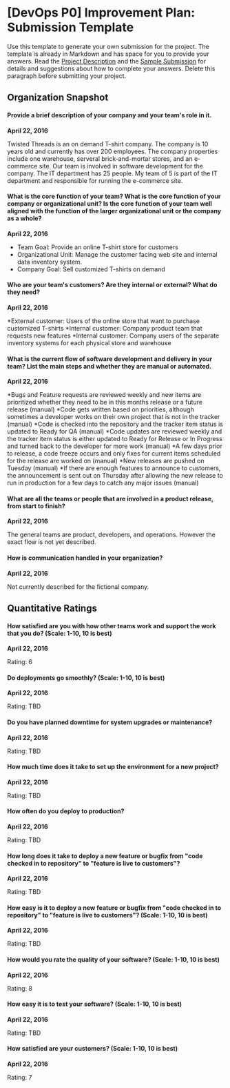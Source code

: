 # [DevOps P0] Improvement Plan: Submission Template

Use this template to generate your own submission for the project. The template is already in Markdown and has space for you to provide your answers. Read the [Project Description](https://github.com/udacity/Project-Descriptions-for-Review/blob/master/DevOps/P0/P0_Fictional_Company.md) and the [Sample Submission](https://github.com/udacity/Project-Descriptions-for-Review/blob/9d7b8dd2c0d6d23fe5ecf768351b68184835a443/DevOps/P0/P0_Sample_Submission.md) for details and suggestions about how to complete your answers. Delete this paragraph before submitting your project. 

## Organization Snapshot

#### Provide a brief description of your company and your team's role in it.

**April 22, 2016** 

Twisted Threads is an on demand T-shirt company. The company is 10 years old and currently has over 200 employees. The company properties include one warehouse, serveral brick-and-mortar stores, and an e-commerce site. Our team is involved in software development for the company. The IT department has 25 people. My team of 5 is part of the IT department and responsible for running the e-commerce site.

#### What is the core function of your team? What is the core function of your company or organizational unit? Is the core function of your team well aligned with the function of the larger organizational unit or the company as a whole?

**April 22, 2016** 

* Team Goal: Provide an online T-shirt store for customers
* Organizational Unit: Manage the customer facing web site and internal data inventory system. 
* Company Goal: Sell customized T-shirts on demand


#### Who are your team's customers? Are they internal or external? What do they need?

**April 22, 2016** 

*External customer: Users of the online store that want to purchase customized T-shirts
*Internal customer: Company product team that requests new features
*Internal customer: Company users of the separate inventory systems for each physical store and warehouse

#### What is the current flow of software development and delivery in your team? List the main steps and whether they are manual or automated. 

**April 22, 2016** 

*Bugs and Feature requests are reviewed weekly and new items are prioritized whether they need to be in this months release or a future release (manual)
*Code gets written based on priorities, although sometimes a developer works on their own project that is not in the tracker (manual)
*Code is checked into the repository and the tracker item status is updated to Ready for QA (manual)
*Code updates are reviewed weekly and the tracker item status is either updated to Ready for Release or In Progress and turned back to the developer for more work (manual)
*A few days prior to release, a code freeze occurs and only fixes for current items scheduled for the release are worked on (manual)
*New releases are pushed on Tuesday (manual)
*If there are enough features to announce to customers, the announcement is sent out on Thursday after allowing the new release to run in production for a few days to catch any major issues (manual)

#### What are all the teams or people that are involved in a product release, from start to finish? 

**April 22, 2016** 

The general teams are product, developers, and operations. However the exact flow is not yet described.

#### How is communication handled in your organization? 

**April 22, 2016** 

Not currently described for the fictional company. 

## Quantitative Ratings

#### How satisfied are you with how other teams work and support the work that you do? (Scale: 1-10, 10 is best)

**April 22, 2016** 

Rating: 6

#### Do deployments go smoothly? (Scale: 1-10, 10 is best)

**April 22, 2016** 

Rating: TBD

#### Do you have planned downtime for system upgrades or maintenance? 

**April 22, 2016** 

Rating: TBD

#### How much time does it take to set up the environment for a new project? 

**April 22, 2016** 

Rating: TBD

#### How often do you deploy to production? 

**April 22, 2016** 

Rating: TBD 

#### How long does it take to deploy a new feature or bugfix from "code checked in to repository" to "feature is live to customers"? 

**April 22, 2016** 

Rating: TBD

#### How easy is it to deploy a new feature or bugfix from "code checked in to repository" to "feature is live to customers"? (Scale: 1-10, 10 is best)

**April 22, 2016** 

Rating: TBD

#### How would you rate the quality of your software? (Scale: 1-10, 10 is best)

**April 22, 2016** 

Rating: 8

#### How easy it is to test your software? (Scale: 1-10, 10 is best)

**April 22, 2016** 

Rating: TBD

#### How satisfied are your customers? (Scale: 1-10, 10 is best) 

**April 22, 2016** 

Rating: 7 
